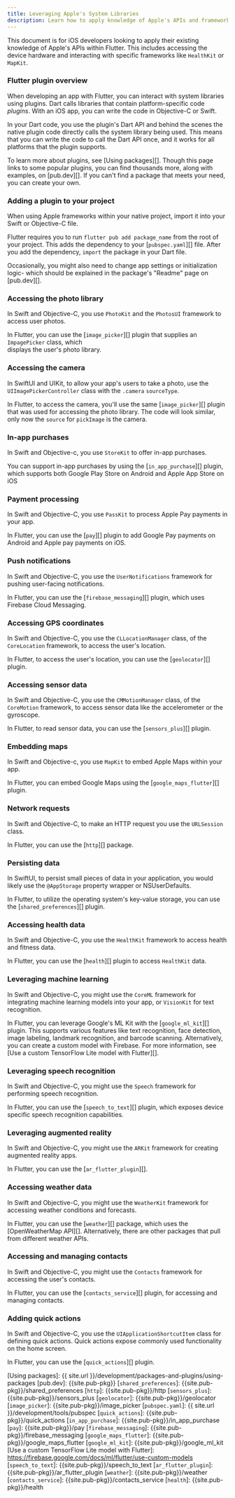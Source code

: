 ```yaml
---
title: Leveraging Apple's System Libraries
description: Learn how to apply knowledge of Apple's APIs and frameworks when building Flutter apps.
---
```


This document is for iOS developers looking to apply
their existing knowledge of Apple's APIs within Flutter.
This includes accessing the device hardware and interacting 
with specific frameworks like `HealthKit` or `MapKit`.

<!-- Add once SwiftUI PR is merged -->
<!-- For an overview of how the SwiftUI framework compares to Flutter, 
see [Learning Flutter as a SwiftUI developer][].  -->

### Flutter plugin overview
When developing an app with Flutter, you can interact 
with system libraries using plugins. 
Dart calls libraries that contain platform-specific code _plugins_. 
With an iOS app, you can write the code in Objective-C or Swift. 

In your Dart code, you use the plugin's Dart API and 
behind the scenes the native plugin code directly calls
the system library being used. This means that you can write 
the code to call the Dart API once, 
and it works for all platforms that the plugin supports.

To learn more about plugins, see [Using packages][]. 
Though this page links to some popular plugins,
you can find thousands more, along with examples, 
on [pub.dev][]. 
If you can't find a package that meets your need, 
you can create your own. 

### Adding a plugin to your project
When using Apple frameworks within your native project, 
import it into your Swift or Objective-C file. 

Flutter requires you to run `flutter pub add package_name` 
from the root of your project. This adds 
the dependency to your [`pubspec.yaml`][] file.
After you add the dependency, `import` the package
in your Dart file. 

Occasionally, you might also need to change app settings or 
initialization logic- which should be explained in the package's 
"Readme" page on [pub.dev][].

### Accessing the photo library
In Swift and Objective-C, you use `PhotoKit` and the `PhotosUI` framework
to access user photos.

In Flutter, you can use the [`image_picker`][] plugin 
that supplies an `ImpagePicker` class, which  
displays the user's photo library.

### Accessing the camera
In SwiftUI and UIKit, to allow your app's users to take a photo, 
use the `UIImagePickerController` class
with the `.camera` `sourceType`.

In Flutter, to access the camera, 
you'll use the same [`image_picker`][] plugin that was 
used for accessing the photo library. The code will look similar, 
only now the `source` for `pickImage` is the camera.

### In-app purchases
In Swift and Objective-c, you use `StoreKit` to 
offer in-app purchases.

You can support in-app purchases by using 
the [`in_app_purchase`][] plugin, 
which supports both Google Play Store on 
Android and Apple App Store on iOS

### Payment processing
In Swift and Objective-C, you use `PassKit` to process 
Apple Pay payments in your app. 

In Flutter, you can use the [`pay`][] plugin to 
add Google Pay payments on Android
 and Apple pay payments on iOS.

### Push notifications
In Swift and Objective-C, you use the `UserNotifications` 
framework for pushing user-facing notifications.

In Flutter, you can use the [`firebase_messaging`][] plugin, 
which uses Firebase Cloud Messaging. 

### Accessing GPS coordinates
In Swift and Objective-C, you use the `CLLocationManager` class, 
of the `CoreLocation` framework, 
to access the user's location. 

In Flutter, to access the user's location, 
you can use the [`geolocator`][] plugin. 

### Accessing sensor data
In Swift and Objective-C, you use the `CMMotionManager` class,
of the `CoreMotion` framework, to access sensor data
like the accelerometer or the gyroscope.

In Flutter, to read sensor data, 
you can use the [`sensors_plus`][] plugin.

### Embedding maps
In Swift and Objective-c, you use `MapKit` to embed 
Apple Maps within your app. 

In Flutter, you can embed Google Maps using the 
[`google_maps_flutter`][] plugin. 

### Network requests
In Swift and Objective-C, to make an HTTP request you use the
 `URLSession` class.

In Flutter, you can use the [`http`][] package.

### Persisting data
In SwiftUI, to persist small pieces of data in your application, 
you would likely use the `@AppStorage` property wrapper 
or NSUserDefaults.

In Flutter, to utilize the operating system's key-value storage, 
you can use the [`shared_preferences`][] plugin. 

### Accessing health data
In Swift and Objective-C, you use the `HealthKit` framework
to access health and fitness data.

In Flutter, you can use the [`health`][] plugin 
to access `HealthKit` data.

### Leveraging machine learning
In Swift and Objective-C, you might use the `CoreML` framework 
for integrating machine learning models into your app, 
or `VisionKit` for text recognition.

In Flutter, you can leverage Google's ML Kit with the [`google_ml_kit`][] plugin. 
This supports various features like text recognition, 
face detection, image labeling, landmark recognition, and barcode scanning.
Alternatively, you can create a custom model with Firebase. For more information, 
see [Use a custom TensorFlow Lite model with Flutter][].

### Leveraging speech recognition
In Swift and Objective-C, you might use the `Speech` framework for performing 
speech recognition.

In Flutter, you can use the [`speech_to_text`][] plugin, which exposes 
device specific speech recognition capabilities.

### Leveraging augmented reality 
In Swift and Objective-C, you might use the `ARKit` framework 
for creating augmented reality apps. 

In Flutter, you can use the [`ar_flutter_plugin`][]. 

### Accessing weather data
In Swift and Objective-C, you might use the `WeatherKit` framework 
for accessing weather conditions and forecasts. 

In Flutter, you can use the [`weather`][] package, 
which uses the [OpenWeatherMap API][]. 
Alternatively, there are other packages 
that pull from different weather APIs.

### Accessing and managing contacts
In Swift and Objective-C, you might use the `Contacts` framework 
for accessing the user's contacts. 

In Flutter, you can use the [`contacts_service`][] plugin, 
for accessing and managing contacts.

### Adding quick actions
In Swift and Objective-C, you use the 
`UIApplicationShortcutItem` class 
for defining quick actions. Quick actions 
expose commonly used functionality on the home screen.

In Flutter, you can use the [`quick_actions`][] plugin.

<!-- [Learning Flutter as a SwiftUI developer]: -->
[Using packages]: {{ site.url }}/development/packages-and-plugins/using-packages
[pub.dev]: {{site.pub-pkg}}
[`shared_preferences`]: {{site.pub-pkg}}/shared_preferences
[`http`]: {{site.pub-pkg}}/http
[`sensors_plus`]: {{site.pub-pkg}}/sensors_plus
[`geolocator`]: {{site.pub-pkg}}/geolocator
[`image_picker`]: {{site.pub-pkg}}/image_picker
[`pubspec.yaml`]: {{ site.url }}/development/tools/pubspec
[`quick_actions`]: {{site.pub-pkg}}/quick_actions
[`in_app_purchase`]: {{site.pub-pkg}}/in_app_purchase
[`pay`]: {{site.pub-pkg}}/pay
[`firebase_messaging`]: {{site.pub-pkg}}/firebase_messaging
[`google_maps_flutter`]: {{site.pub-pkg}}/google_maps_flutter
[`google_ml_kit`]: {{site.pub-pkg}}/google_ml_kit
[Use a custom TensorFlow Lite model with Flutter]: https://firebase.google.com/docs/ml/flutter/use-custom-models
[`speech_to_text`]: {{site.pub-pkg}}/speech_to_text
[`ar_flutter_plugin`]: {{site.pub-pkg}}/ar_flutter_plugin
[`weather`]: {{site.pub-pkg}}/weather
[`contacts_service`]: {{site.pub-pkg}}/contacts_service
[`health`]: {{site.pub-pkg}}/health